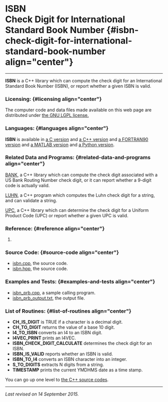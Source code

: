 ISBN\
Check Digit for International Standard Book Number {#isbn-check-digit-for-international-standard-book-number align="center"}
==================================================

------------------------------------------------------------------------

**ISBN** is a C++ library which can compute the check digit for an
International Standard Book Number (ISBN), or report whether a given
ISBN is valid.

### Licensing: {#licensing align="center"}

The computer code and data files made available on this web page are
distributed under [the GNU LGPL license.](../../txt/gnu_lgpl.txt)

### Languages: {#languages align="center"}

**ISBN** is available in [a C version](../../c_src/isbn/isbn.html) and
[a C++ version](../../cpp_src/isbn/isbn.html) and [a FORTRAN90
version](../../f_src/isbn/isbn.html) and [a MATLAB
version](../../m_src/isbn/isbn.html) and [a Python
version](../../py_src/isbn/isbn.html).

### Related Data and Programs: {#related-data-and-programs align="center"}

[BANK](../../cpp_src/bank/bank.html), a C++ library which can compute
the check digit associated with a US Bank Routing Number check digit, or
it can report whether a 9-digit code is actually valid.

[LUHN](../../cpp_src/luhn/luhn.html), a C++ program which computes the
Luhn check digit for a string, and can validate a string.

[UPC](../../cpp_src/upc/upc.html), a C++ library which can determine the
check digit for a Uniform Product Code (UPC) or report whether a given
UPC is valid.

### Reference: {#reference align="center"}

1.  

### Source Code: {#source-code align="center"}

-   [isbn.cpp](isbn.cpp), the source code.
-   [isbn.hpp](isbn.hpp), the source code.

### Examples and Tests: {#examples-and-tests align="center"}

-   [isbn\_prb.cpp](isbn_prb.cpp), a sample calling program.
-   [isbn\_prb\_output.txt](isbn_prb_output.txt), the output file.

### List of Routines: {#list-of-routines align="center"}

-   **CH\_IS\_DIGIT** is TRUE if a character is a decimal digit.
-   **CH\_TO\_DIGIT** returns the value of a base 10 digit.
-   **I4\_TO\_ISBN** converts an I4 to an ISBN digit.
-   **I4VEC\_PRINT** prints an I4VEC.
-   **ISBN\_CHECK\_DIGIT\_CALCULATE** determines the check digit for an
    ISBN.
-   **ISBN\_IS\_VALID** reports whether an ISBN is valid.
-   **ISBN\_TO\_I4** converts an ISBN character into an integer.
-   **S\_TO\_DIGITS** extracts N digits from a string.
-   **TIMESTAMP** prints the current YMDHMS date as a time stamp.

You can go up one level to [the C++ source codes](../cpp_src.html).

------------------------------------------------------------------------

*Last revised on 14 September 2015.*
